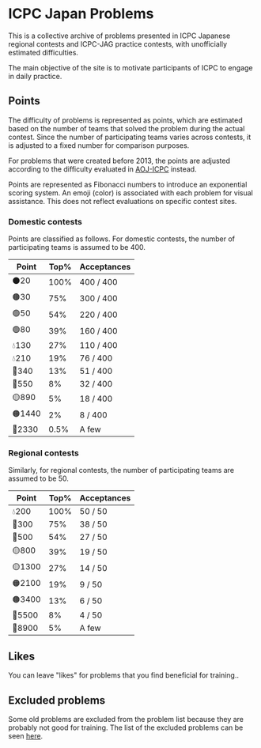 # ICPC Japan Problems

This is a collective archive of problems presented in ICPC Japanese regional contests and ICPC-JAG practice contests, with unofficially estimated difficulties.

The main objective of the site is to motivate participants of ICPC to engage in daily practice.



## Points

The difficulty of problems is represented as points, which are estimated based on the number of teams that solved the problem during the actual contest. Since the number of participating teams varies across contests, it is adjusted to a fixed number for comparison purposes.

For problems that were created before 2013, the points are adjusted according to the difficulty evaluated in [AOJ-ICPC](http://aoj-icpc.ichyo.jp/) instead.

Points are represented as Fibonacci numbers to introduce an exponential scoring system. An emoji (color) is associated with each problem for visual assistance. This does not reflect evaluations on specific contest sites.

### Domestic contests

Points are classified as follows. For domestic contests, the number of participating teams is assumed to be 400.

| Point | Top% | Acceptances |
| ----- | ---- | ----------- |
| ⚫20   | 100% | 400 / 400   |
| 🟤30   | 75%  | 300 / 400   |
| 🟢50   | 54%  | 220 / 400   |
| 🟢80   | 39%  | 160 / 400   |
| 💧130  | 27%  | 110 / 400   |
| 💧210  | 19%  | 76 / 400    |
| 🔵340  | 13%  | 51 / 400    |
| 🔵550  | 8%   | 32 / 400    |
| 🟡890  | 5%   | 18 / 400    |
| 🟠1440 | 2%   | 8 / 400     |
| 🔴2330 | 0.5% | A few       |

### Regional contests

Similarly, for regional contests, the number of participating teams are assumed to be 50.

| Point | Top% | Acceptances |
| ----- | ---- | ----------- |
| 💧200  | 100% | 50 / 50     |
| 🔵300  | 75%  | 38 / 50     |
| 🔵500  | 54%  | 27 / 50     |
| 🟡800  | 39%  | 19 / 50     |
| 🟡1300 | 27%  | 14 / 50     |
| 🟠2100 | 19%  | 9 / 50      |
| 🟠3400 | 13%  | 6 / 50      |
| 🔴5500 | 8%   | 4 / 50      |
| 🔴8900 | 5%   | A few       |



## Likes

You can leave "likes" for problems that you find beneficial for training..



## Excluded problems

Some old problems are excluded from the problem list because they are probably not good for training. The list of the excluded problems can be seen [here](excluded_problems.md).